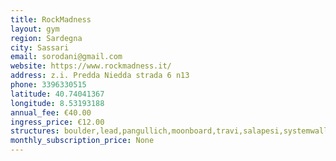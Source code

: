 ```yaml
---
title: RockMadness
layout: gym
region: Sardegna
city: Sassari
email: sorodani@gmail.com
website: https://www.rockmadness.it/
address: z.i. Predda Niedda strada 6 n13
phone: 3396330515
latitude: 40.74041367
longitude: 8.53193188
annual_fee: €40.00
ingress_price: €12.00
structures: boulder,lead,pangullich,moonboard,travi,salapesi,systemwall
monthly_subscription_price: None
---
```


